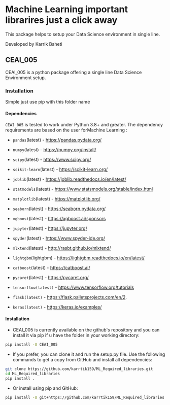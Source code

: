 # Machine Learning important librarires just a click away

This package helps to setup your Data Science environment in single line.

Developed by Karrik Baheti

## CEAI_005

CEAI_005 is a python package offering a single line Data Science Environment setup. 


### Installation

Simple just use pip with this folder name

#### Dependencies

`CEAI_005` is tested to work under Python 3.8+ and greater. The dependency requirements are based on the user forMachine Learning :

- `pandas`(latest) - https://pandas.pydata.org/
- `numpy`(latest) - https://numpy.org/install/
- `scipy`(latest) - https://www.scipy.org/
- `scikit-learn`(latest) - https://scikit-learn.org/
- `joblib`(latest) - https://joblib.readthedocs.io/en/latest/
- `statmodels`(latest) - https://www.statsmodels.org/stable/index.html
- `matplotlib`(latest) - https://matplotlib.org/
- `seaborn`(latest) - https://seaborn.pydata.org/
- `xgboost`(latest) - https://xgboost.ai/sponsors

- `jupyter`(latest) - https://jupyter.org/
- `spyder`(latest) - https://www.spyder-ide.org/
- `mlxtend`(latest) - http://rasbt.github.io/mlxtend/
- `lightgbm`(lightgbm) - https://lightgbm.readthedocs.io/en/latest/

- `catboost`(latest) - https://catboost.ai/

- `pycaret`(latest) - https://pycaret.org/

- `tensorflow(latest)` - https://www.tensorflow.org/tutorials
- `flask(latest)` - https://flask.palletsprojects.com/en/2.

- `keras(latest)` - https://keras.io/examples/


#### Installation

* CEAI_005 is currently available on the github's repository and you can install it via pip if u have the folder in your working directory:

```bash
pip install -U CEAI_005
```

* If you prefer, you can clone it and run the setup.py file. Use the following commands to get a copy from GitHub and install all dependencies:

```bash
git clone https://github.com/karrtik159/ML_Required_libraries.git
cd ML_Required_libraries
pip install .
```

* Or install using pip and GitHub:

```bash
pip install -U git+https://github.com/karrtik159/ML_Required_libraries.git
```
